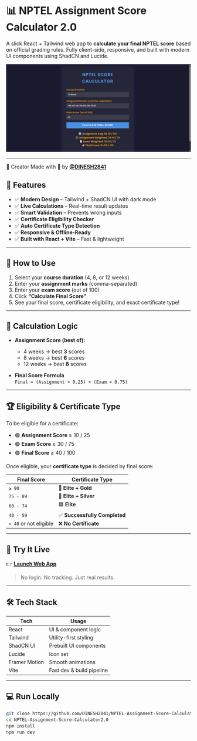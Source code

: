 # 📊 NPTEL Assignment Score Calculator 2.0

A slick React + Tailwind web app to **calculate your final NPTEL score** based on official grading rules. Fully client-side, responsive, and built with modern UI components using ShadCN and Lucide.

![Screenshot](https://github.com/DINESH2841/NPTEL-Assignment-Score-Calculator2.0/blob/main/preview_screenshot.png)

---
🧠 Creator
Made with 💙 by [**@DINESH2841**](https://github.com/DINESH2841)
## 🌟 Features

- ✅ **Modern Design** – Tailwind + ShadCN UI with dark mode  
- ✅ **Live Calculations** – Real-time result updates  
- ✅ **Smart Validation** – Prevents wrong inputs  
- ✅ **Certificate Eligibility Checker**  
- ✅ **Auto Certificate Type Detection**  
- ✅ **Responsive & Offline-Ready**  
- ✅ **Built with React + Vite** – Fast & lightweight

---

## 📌 How to Use

1. Select your **course duration** (4, 8, or 12 weeks)
2. Enter your **assignment marks** (comma-separated)
3. Enter your **exam score** (out of 100)
4. Click **“Calculate Final Score”**
5. See your final score, certificate eligibility, and exact certificate type!

---

## 🧮 Calculation Logic

- **Assignment Score (best of):**
  - 4 weeks → best **3** scores
  - 8 weeks → best **6** scores
  - 12 weeks → best **8** scores

- **Final Score Formula**  
  `Final = (Assignment × 0.25) + (Exam × 0.75)`

---

## 🏆 Eligibility & Certificate Type

To be eligible for a certificate:

- 🟢 **Assignment Score** ≥ 10 / 25  
- 🟢 **Exam Score** ≥ 30 / 75  
- 🟢 **Final Score** ≥ 40 / 100  

Once eligible, your **certificate type** is decided by final score:

| Final Score     | Certificate Type        |
|------------------|-------------------------|
| `≥ 90`           | 🥇 **Elite + Gold**      |
| `75 - 89`        | 🥈 **Elite + Silver**    |
| `60 - 74`        | 🟦 **Elite**             |
| `40 - 59`        | ✅ **Successfully Completed** |
| `< 40` or not eligible | ❌ **No Certificate**    |

---

## 🚀 Try It Live

👉 [**Launch Web App**](https://dinesh2841.github.io/NPTEL-Assignment-Score-Calculator2.0/)

> No login. No tracking. Just real results.

---

## 🛠️ Tech Stack

| Tech       | Usage                        |
|------------|------------------------------|
| React      | UI & component logic         |
| Tailwind   | Utility-first styling        |
| ShadCN UI  | Prebuilt UI components       |
| Lucide     | Icon set                     |
| Framer Motion | Smooth animations         |
| Vite       | Fast dev & build pipeline    |

---

## 💻 Run Locally

```bash
git clone https://github.com/DINESH2841/NPTEL-Assignment-Score-Calculator2.0.git
cd NPTEL-Assignment-Score-Calculator2.0
npm install
npm run dev
